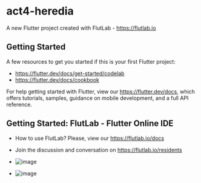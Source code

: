 # act4-heredia

A new Flutter project created with FlutLab - https://flutlab.io

## Getting Started

A few resources to get you started if this is your first Flutter project:

- https://flutter.dev/docs/get-started/codelab
- https://flutter.dev/docs/cookbook

For help getting started with Flutter, view our
https://flutter.dev/docs, which offers tutorials,
samples, guidance on mobile development, and a full API reference.

## Getting Started: FlutLab - Flutter Online IDE

- How to use FlutLab? Please, view our https://flutlab.io/docs
- Join the discussion and conversation on https://flutlab.io/residents

- ![image](https://github.com/chrissss25/act4/assets/144642553/4a0ca201-a9e4-4c97-a951-d751d1fd0ed8)
- ![image](https://github.com/chrissss25/act4/assets/144642553/ae5e53c7-928d-4a5e-b873-9a0d3e7fdfb9)


